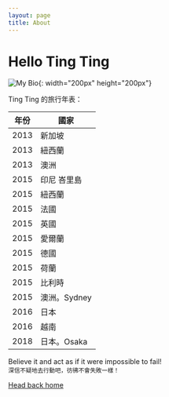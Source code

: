 ```yaml
---
layout: page
title: About
---
```


# Hello Ting Ting

![My Bio](https://avatars2.githubusercontent.com/u/15205080?s=460&v=1){: width="200px" height="200px"}

Ting Ting 的旅行年表：

年份 | 國家
---- | -----
2013 | 新加坡
2013 | 紐西蘭
2013 | 澳洲
2015 | 印尼 峇里島
2015 | 紐西蘭
2015 | 法國
2015 | 英國
2015 | 愛爾蘭
2015 | 德國
2015 | 荷蘭
2015 | 比利時
2015 | 澳洲。Sydney
2016 | 日本
2016 | 越南
2018 | 日本。Osaka

Believe it and act as if it were impossible to fail!  
`深信不疑地去行動吧，彷彿不會失敗一樣！`

[Head back home](<./>)